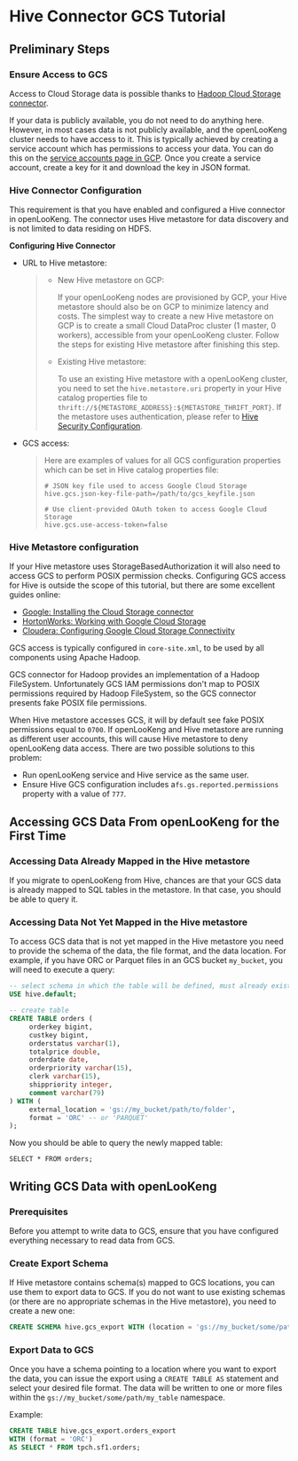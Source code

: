 
Hive Connector GCS Tutorial
===========================

Preliminary Steps
-----------------

### Ensure Access to GCS

Access to Cloud Storage data is possible thanks to [Hadoop Cloud Storage connector](https://cloud.google.com/dataproc/docs/concepts/connectors/cloud-storage).

If your data is publicly available, you do not need to do anything here. However, in most cases data is not publicly available, and the openLooKeng cluster needs to have access to it. This is typically achieved by creating a service account which has permissions to access your data.
You can do this on the [service accounts page in GCP](https://console.cloud.google.com/projectselector2/iam-admin/serviceaccounts).
Once you create a service account, create a key for it and download the key in JSON format.

### Hive Connector Configuration

This requirement is that you have enabled and configured a Hive connector in openLooKeng. The connector uses Hive metastore for data discovery and is not limited to data residing on HDFS.

**Configuring Hive Connector**

-   URL to Hive metastore:

    > -   New Hive metastore on GCP:
    >
    >     If your openLooKeng nodes are provisioned by GCP, your Hive metastore should also be on GCP to minimize latency and costs. The simplest way to create a new Hive metastore on GCP is to create a small Cloud DataProc cluster (1 master, 0 workers), accessible from your openLooKeng cluster. Follow the steps for existing Hive metastore after finishing this step.
    >
    > -   Existing Hive metastore:
    >
    >     To use an existing Hive metastore with a openLooKeng cluster, you need to set the `hive.metastore.uri` property in your Hive catalog properties file to `thrift://${METASTORE_ADDRESS}:${METASTORE_THRIFT_PORT}`. If the metastore uses authentication, please refer to [Hive Security Configuration](./hive-security.md).

-   GCS access:

    > Here are examples of values for all GCS configuration properties which can be set in Hive catalog properties file:
    >
    > ``` properties
    > # JSON key file used to access Google Cloud Storage
    > hive.gcs.json-key-file-path=/path/to/gcs_keyfile.json
    >
    > # Use client-provided OAuth token to access Google Cloud Storage
    > hive.gcs.use-access-token=false
    > ```

### Hive Metastore configuration

If your Hive metastore uses StorageBasedAuthorization it will also need to access GCS to perform POSIX permission checks. Configuring GCS access for Hive is outside the scope of this tutorial, but there are some
excellent guides online:

-   [Google: Installing the Cloud Storage connector](https://cloud.google.com/dataproc/docs/concepts/connectors/install-storage-connector)
-   [HortonWorks: Working with Google Cloud Storage](https://docs.hortonworks.com/HDPDocuments/HDP3/HDP-3.1.0/bk_cloud-data-access/content/gcp-get-started.html)
-   [Cloudera: Configuring Google Cloud Storage Connectivity](https://www.cloudera.com/documentation/enterprise/latest/topics/admin_gcs_config.html)

GCS access is typically configured in `core-site.xml`, to be used by all components using Apache Hadoop.

GCS connector for Hadoop provides an implementation of a Hadoop FileSystem. Unfortunately GCS IAM permissions don\'t map to POSIX permissions required by Hadoop FileSystem, so the GCS connector presents fake POSIX file permissions.

When Hive metastore accesses GCS, it will by default see fake POSIX permissions equal to `0700`. If openLooKeng and Hive metastore are running as different user accounts, this will cause Hive metastore to deny openLooKeng
data access. There are two possible solutions to this problem:

-   Run openLooKeng service and Hive service as the same user.
-   Ensure Hive GCS configuration includes a`fs.gs.reported.permissions` property with a value of `777`.

Accessing GCS Data From openLooKeng for the First Time
-----------------------------------------------

### Accessing Data Already Mapped in the Hive metastore

If you migrate to openLooKeng from Hive, chances are that your GCS data is already mapped to SQL tables in the metastore. In that case, you should be able to query it.

### Accessing Data Not Yet Mapped in the Hive metastore

To access GCS data that is not yet mapped in the Hive metastore you need to provide the schema of the data, the file format, and the data location. For example, if you have ORC or Parquet files in an GCS bucket
`my_bucket`, you will need to execute a query:

```sql
-- select schema in which the table will be defined, must already exist
USE hive.default;

-- create table
CREATE TABLE orders (
     orderkey bigint,
     custkey bigint,
     orderstatus varchar(1),
     totalprice double,
     orderdate date,
     orderpriority varchar(15),
     clerk varchar(15),
     shippriority integer,
     comment varchar(79)
) WITH (
     external_location = 'gs://my_bucket/path/to/folder',
     format = 'ORC' -- or 'PARQUET'
);
```

Now you should be able to query the newly mapped table:

    SELECT * FROM orders;

Writing GCS Data with openLooKeng
--------------------------

### Prerequisites

Before you attempt to write data to GCS, ensure that you have configured everything necessary to read data from GCS.

### Create Export Schema

If Hive metastore contains schema(s) mapped to GCS locations, you can use them to export data to GCS. If you do not want to use existing schemas (or there are no appropriate schemas in the Hive metastore), you
need to create a new one:

```sql
CREATE SCHEMA hive.gcs_export WITH (location = 'gs://my_bucket/some/path');
```

### Export Data to GCS

Once you have a schema pointing to a location where you want to export the data, you can issue the export using a `CREATE TABLE AS` statement and select your desired file format. The data will be written to one or
more files within the `gs://my_bucket/some/path/my_table` namespace.

Example:

```sql
CREATE TABLE hive.gcs_export.orders_export
WITH (format = 'ORC')
AS SELECT * FROM tpch.sf1.orders;
```

